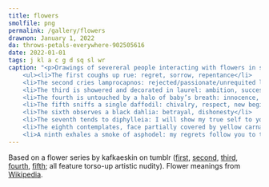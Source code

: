 ```yaml
---
title: flowers
smolfile: png
permalink: /gallery/flowers
drawnon: January 1, 2022
da: throws-petals-everywhere-902505616
date: 2022-01-01
tags: j kl a c g d sq sl wr
caption: "<p>Drawings of severeral people interacting with flowers in some way.</p>
	<ul><li>The first coughs up rue: regret, sorrow, repentance</li>
	<li>The second cries lamprocapnos: rejected/passionate/unrequited love</li>
	<li>The third is showered and decorated in laurel: ambition, success, renown</li>
	<li>The fourth is untouched by a halo of baby’s breath: innocence, purity of heart</li>
	<li>The fifth sniffs a single daffodil: chivalry, respect, new beginnings</li>
	<li>The sixth observes a black dahlia: betrayal, dishonesty</li>
	<li>The seventh tends to diphylleia: I will show my true self to you, clarity, honesty</li>
	<li>The eighth contemplates, face partially covered by yellow carnation: rejection, disdain, disappointment</li>
	<li>A ninth exhales a smoke of asphodel: my regrets follow you to the grave. (The petals float up, intermingling with rue.)</li></ul>"
---
```

Based on a flower series by kafkaeskin on tumblr (<a href="https://kafkaeskin.tumblr.com/post/167842318101/so-i-wanted-to-draw-butters-with-sunflowers-again" class="ext">first</a>, <a href="https://kafkaeskin.tumblr.com/post/168134036461/consistent-artstyle-what-is-this-but-aanywayas" class="ext">second</a>, <a href="https://kafkaeskin.tumblr.com/post/169368794051/phewww-i-hope-you-all-had-nice-holidays-if-you" class="ext">third</a>, <a href="https://kafkaeskin.tumblr.com/post/170047494086/heres-some-edgy-goth-kids-and-bradley-i" class="ext">fourth</a>, <a href="https://kafkaeskin.tumblr.com/post/172210888316/the-siblings-edition-i-was-actually-thinking-of" class="ext">fifth</a>; all feature torso-up artistic nudity). Flower meanings from <a href="https://en.wikipedia.org/wiki/Plant_symbolism" class="ext">Wikipedia</a>.